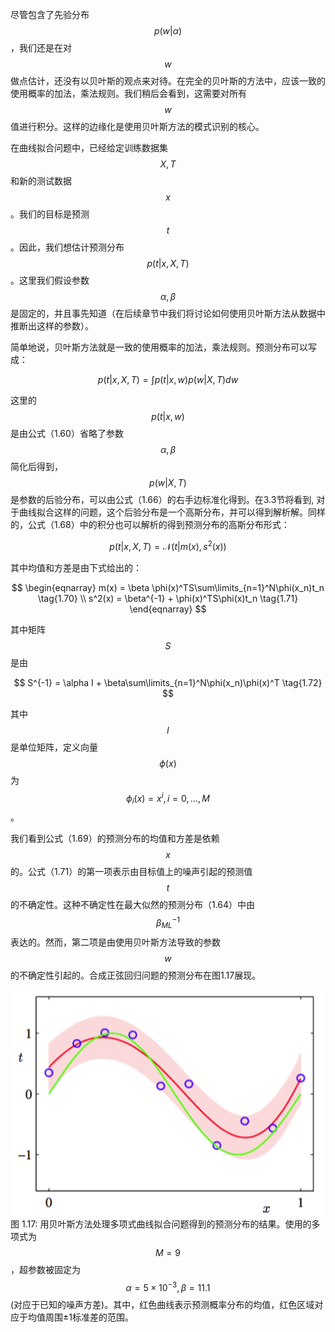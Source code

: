 尽管包含了先验分布$$ p(w|\alpha) $$，我们还是在对$$ w $$做点估计，还没有以贝叶斯的观点来对待。在完全的贝叶斯的方法中，应该一致的使用概率的加法，乘法规则。我们稍后会看到，这需要对所有$$ w $$值进行积分。这样的边缘化是使用贝叶斯方法的模式识别的核心。    

在曲线拟合问题中，已经给定训练数据集$$ X, T $$和新的测试数据$$ x $$。我们的目标是预测$$ t $$。因此，我们想估计预测分布$$ p(t|x, X, T) $$。这里我们假设参数$$ \alpha , \beta $$是固定的，并且事先知道（在后续章节中我们将讨论如何使用贝叶斯方法从数据中推断出这样的参数）。    

简单地说，贝叶斯方法就是一致的使用概率的加法，乘法规则。预测分布可以写成：    

$$
p(t|x, X, T) = \int p(t|x, w)p(w|X, T)dw \tag{1.68}
$$

这里的$$ p(t|x, w) $$是由公式（1.60）省略了参数$$ \alpha , \beta $$简化后得到，$$ p(w|X, T) $$是参数的后验分布，可以由公式（1.66）的右手边标准化得到。在3.3节将看到, 对于曲线拟合这样的问题，这个后验分布是一个高斯分布，并可以得到解析解。同样的，公式（1.68）中的积分也可以解析的得到预测分布的高斯分布形式：    

$$
p(t|x, X, T) = \mathcal{N}(t|m(x), s^2(x)) \tag{1.69}
$$

其中均值和方差是由下式给出的：    

$$
\begin{eqnarray}
m(x) = \beta \phi(x)^TS\sum\limits_{n=1}^N\phi(x_n)t_n  \tag{1.70} \\
s^2(x) = \beta^{-1} + \phi(x)^TS\phi(x)t_n  \tag{1.71} 
\end{eqnarray}
$$

其中矩阵$$ S $$是由

$$
S^{-1} = \alpha I + \beta\sum\limits_{n=1}^N\phi(x_n)\phi(x)^T \tag{1.72}
$$

其中$$ I $$是单位矩阵，定义向量$$ \phi(x) $$为$$ \phi_i(x) = x^i, i = 0,...,M $$。    

我们看到公式（1.69）的预测分布的均值和方差是依赖$$ x $$的。公式（1.71）的第一项表示由目标值上的噪声引起的预测值$$ t $$的不确定性。这种不确定性在最大似然的预测分布（1.64）中由$$ \beta_{ML}^{-1} $$表达的。然而，第二项是由使用贝叶斯方法导致的参数$$ w $$的不确定性引起的。合成正弦回归问题的预测分布在图1.17展现。

![图 1-17](images/synthetic_sinusoidal.png)      
图 1.17: 用贝叶斯方法处理多项式曲线拟合问题得到的预测分布的结果。使用的多项式为$$ M = 9 $$，超参数被固定为$$ \alpha = 5 × 10^{−3}, \beta = 11.1 $$(对应于已知的噪声方差)。其中，红色曲线表示预测概率分布的均值，红色区域对应于均值周围±1标准差的范围。
